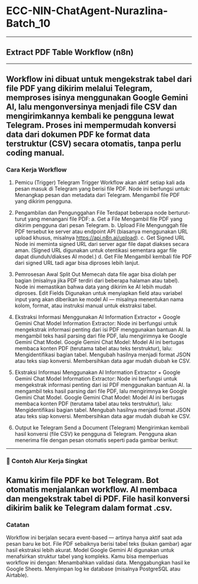 # ECC-NIN-ChatAgent-Nurazlina-Batch_10
----
## Extract PDF Table Workflow (n8n)
----
Workflow ini dibuat untuk mengekstrak tabel dari file PDF yang dikirim melalui Telegram, memproses isinya menggunakan Google Gemini AI, lalu mengonversinya menjadi file CSV dan mengirimkannya kembali ke pengguna lewat Telegram.
Proses ini mempermudah konversi data dari dokumen PDF ke format data terstruktur (CSV) secara otomatis, tanpa perlu coding manual.
----
### Cara Kerja Workflow
1. Pemicu (Trigger)
Telegram Trigger
Workflow akan aktif setiap kali ada pesan masuk di Telegram yang berisi file PDF.
Node ini berfungsi untuk:
Menangkap pesan dan metadata dari Telegram.
Mengambil file PDF yang dikirim pengguna.

2. Pengambilan dan Pengunggahan File
Terdapat beberapa node berturut-turut yang menangani file PDF:
a. Get a File
Mengambil file PDF yang dikirim pengguna dari pesan Telegram.
b. Upload File
Mengunggah file PDF tersebut ke server atau endpoint API (biasanya menggunakan URL upload khusus, misalnya https://api.n8n.ai/upload).
c. Get Signed URL
Node ini meminta signed URL dari server agar file dapat diakses secara aman.
(Signed URL digunakan untuk otentikasi sementara agar file dapat diunduh/diakses AI model.)
d. Get File
Mengambil kembali file PDF dari signed URL tadi agar bisa diproses lebih lanjut.

3. Pemrosesan Awal
Split Out
Memecah data file agar bisa diolah per bagian (misalnya jika PDF terdiri dari beberapa halaman atau tabel).
Node ini memastikan bahwa data yang dikirim ke AI lebih mudah diproses.
Edit Fields
Digunakan untuk menyiapkan field atau variabel input yang akan diberikan ke model AI — misalnya menentukan nama kolom, format, atau instruksi manual untuk ekstraksi tabel.

4. Ekstraksi Informasi Menggunakan AI
Information Extractor + Google Gemini Chat Model
Information Extractor:
Node ini berfungsi untuk mengekstrak informasi penting dari isi PDF menggunakan bantuan AI.
Ia mengambil teks hasil parsing dari file PDF, lalu mengirimnya ke Google Gemini Chat Model.
Google Gemini Chat Model:
Model AI ini bertugas membaca konten PDF (terutama tabel atau teks terstruktur), lalu:
Mengidentifikasi bagian tabel.
Mengubah hasilnya menjadi format JSON atau teks siap konversi.
Membersihkan data agar mudah diubah ke CSV.

4. Ekstraksi Informasi Menggunakan AI
Information Extractor + Google Gemini Chat Model
Information Extractor:
Node ini berfungsi untuk mengekstrak informasi penting dari isi PDF menggunakan bantuan AI.
Ia mengambil teks hasil parsing dari file PDF, lalu mengirimnya ke Google Gemini Chat Model.
Google Gemini Chat Model:
Model AI ini bertugas membaca konten PDF (terutama tabel atau teks terstruktur), lalu:
Mengidentifikasi bagian tabel.
Mengubah hasilnya menjadi format JSON atau teks siap konversi.
Membersihkan data agar mudah diubah ke CSV.

6. Output ke Telegram
Send a Document (Telegram)
Mengirimkan kembali hasil konversi (file CSV) ke pengguna di Telegram.
Pengguna akan menerima file dengan pesan otomatis seperti pada gambar berikut:

----
### 📌 Contoh Alur Kerja Singkat
Kamu kirim file PDF ke bot Telegram.
Bot otomatis menjalankan workflow.
AI membaca dan mengekstrak tabel di PDF.
File hasil konversi dikirim balik ke Telegram dalam format .csv.
----
### Catatan
Workflow ini berjalan secara event-based — artinya hanya aktif saat ada pesan baru ke bot.
File PDF sebaiknya berisi tabel teks (bukan gambar) agar hasil ekstraksi lebih akurat.
Model Google Gemini AI digunakan untuk menafsirkan struktur tabel yang kompleks.
Kamu bisa memperluas workflow ini dengan:
Menambahkan validasi data.
Menggabungkan hasil ke Google Sheets.
Menyimpan log ke database (misalnya PostgreSQL atau Airtable).

